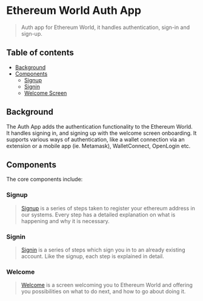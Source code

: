 # Ethereum World Auth App

> Auth app for Ethereum World, it handles authentication, sign-in and sign-up.

## Table of contents

- [Background](#background)
- [Components](#components)
  - [Signup](#signup)
  - [Signin](#signin)
  - [Welcome Screen](#welcome)

## Background

The Auth App adds the authentication functionality to the Ethereum World. It handles signing in, and signing up with the welcome screen onboarding. It supports various ways of authentication, like a wallet connection via an extension or a mobile app (ie. Metamask), WalletConnect, OpenLogin etc.

## Components

The core components include:

### Signup

> [Signup](src/components/sign-up/index.tsx) is a series of steps taken to register your ethereum address in our systems. Every step has a detailed explanation on what is happening and why it is necessary.

### Signin

> [Signin](src/components/sign-in/index.tsx) is a series of steps which sign you in to an already existing account. Like the signup, each step is explained in detail.

### Welcome

> [Welcome](src/components/welcome/index.tsx) is a screen welcoming you to Ethereum World and offering you possibilities on what to do next, and how to go about doing it.
